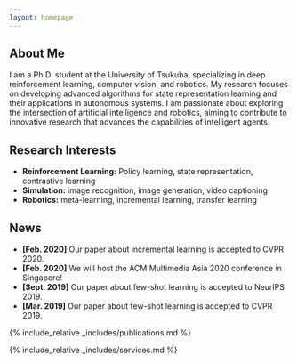 ```yaml
---
layout: homepage
---
```


## About Me

I am a Ph.D. student at the University of Tsukuba, specializing in deep reinforcement learning, computer vision, and robotics. My research focuses on developing advanced algorithms for state representation learning and their applications in autonomous systems. I am passionate about exploring the intersection of artificial intelligence and robotics, aiming to contribute to innovative research that advances the capabilities of intelligent agents.

## Research Interests

- **Reinforcement Learning:** Policy learning, state representation, contrastive learning
- **Simulation:** image recognition, image generation, video captioning
- **Robotics:** meta-learning, incremental learning, transfer learning

## News

- **[Feb. 2020]** Our paper about incremental learning is accepted to CVPR 2020.
- **[Feb. 2020]** We will host the ACM Multimedia Asia 2020 conference in Singapore!
- **[Sept. 2019]** Our paper about few-shot learning is accepted to NeurIPS 2019.
- **[Mar. 2019]** Our paper about few-shot learning is accepted to CVPR 2019.

{% include_relative _includes/publications.md %}

{% include_relative _includes/services.md %}
